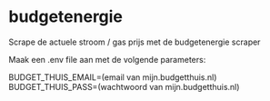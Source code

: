 ﻿# budgetenergie

Scrape de actuele stroom / gas prijs met de budgetenergie scraper

Maak een .env file aan met de volgende parameters:

BUDGET_THUIS_EMAIL=(email van mijn.budgetthuis.nl)
BUDGET_THUIS_PASS=(wachtwoord van mijn.budgetthuis.nl)
